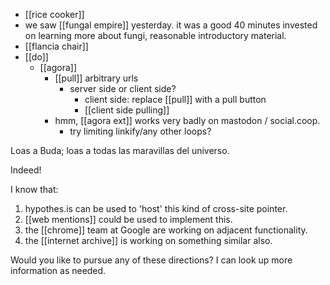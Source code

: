 - [[rice cooker]]
- we saw [[fungal empire]] yesterday. it was a good 40 minutes invested on learning more about fungi, reasonable introductory material.
- [[flancia chair]]
- [[do]]
	- [[agora]]
		- [[pull]] arbitrary urls
			- server side or client side?
				- client side: replace [[pull]] with a pull button
				- [[client side pulling]]
		- hmm, [[agora ext]] works very badly on mastodon / social.coop.
			- try limiting linkify/any other loops?
			

Loas a Buda; loas a todas las maravillas del universo.


Indeed!

I know that:

1. hypothes.is can be used to 'host' this kind of cross-site pointer.
2. [[web mentions]] could be used to implement this.
3. the [[chrome]] team at Google are working on adjacent functionality.
4. the [[internet archive]] is working on something similar also.

Would you like to pursue any of these directions? I can look up more information as needed.